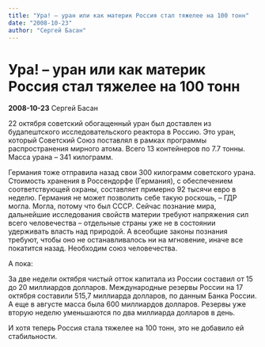 ```yaml
---
title: "Ура! – уран или как материк Россия стал тяжелее на 100 тонн"
date: "2008-10-23"
author: "Сергей Басан"
---
```


# Ура! – уран или как материк Россия стал тяжелее на 100 тонн

**2008-10-23** Сергей Басан

22 октября советский обогащенный уран был доставлен из будапештского исследовательского реактора в Россию. Это уран, который Советский Союз поставлял в рамках программы распространения мирного атома. Всего 13 контейнеров по 7.7 тонны. Масса урана – 341 килограмм.

Германия тоже отправила назад свои 300 килограмм советского урана. Стоимость хранения в Россендорфе (Германия), с обеспечением соответствующей охраны, составляет примерно 92 тысячи евро в неделю. Германия не может позволить себе такую роскошь, – ГДР могла. Могла, потому что был СССР. Сейчас познание мира, дальнейшие исследования свойств материи требуют напряжения сил всего человечества – отдельные страны уже не в состоянии удерживать власть над природой. А всеобщие законы познания требуют, чтобы оно не останавливалось ни на мгновение, иначе все покатится назад. Необходим союз человечества.

А пока:

За две недели октября чистый отток капитала из России составил от 15 до 20 миллиардов долларов. Международные резервы России на 17 октября составили 515,7 миллиарда долларов, по данным Банка России. А еще в августе масса была 600 миллиардов долларов. Резервы уже вторую неделю уменьшаются по два миллиарда долларов в день.

И хотя теперь Россия стала тяжелее на 100 тонн, это не добавило ей стабильности.